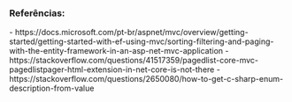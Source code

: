 <h3>Referências:</h3>
</wbr>
 - https://docs.microsoft.com/pt-br/aspnet/mvc/overview/getting-started/getting-started-with-ef-using-mvc/sorting-filtering-and-paging-with-the-entity-framework-in-an-asp-net-mvc-application
 - https://stackoverflow.com/questions/41517359/pagedlist-core-mvc-pagedlistpager-html-extension-in-net-core-is-not-there
 - https://stackoverflow.com/questions/2650080/how-to-get-c-sharp-enum-description-from-value